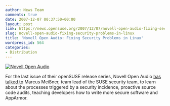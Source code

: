 ```yaml
---
author: News Team
comments: true
date: 2007-12-07 00:37:50+00:00
layout: post
link: https://news.opensuse.org/2007/12/07/novell-open-audio-fixing-security-problems-in-linux/
slug: novell-open-audio-fixing-security-problems-in-linux
title: 'Novell Open Audio: Fixing Security Problems in Linux'
wordpress_id: 564
categories:
- Distribution
---
```


[![Novell Open Audio](//news.opensuse.org/wp-content/uploads/2007/11/noa_logo_text.gif)](//www.novell.com/feeds/openaudio/)

For the last issue of their openSUSE release series, Novell Open Audio [has talked to](//www.novell.com/feeds/openaudio/?p=187) Marcus Meißner, team lead of the SUSE security team, to learn about the processes triggered by a security incidence, proactive source code audits, teaching developers how to write more secure software and AppArmor.
